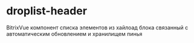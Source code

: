 # droplist-header

BitrixVue компонент списка элементов из хайлоад блока связанный с автоматическим обновлением и хранилищем пинья
